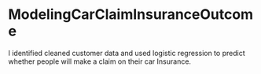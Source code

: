 # ModelingCarClaimInsuranceOutcome
I identified cleaned  customer data and used logistic regression to predict whether people will make a claim on their car Insurance.
